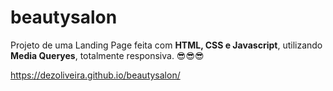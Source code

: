 # beautysalon

Projeto de uma Landing Page feita com <b>HTML, CSS e Javascript</b>, utilizando <b>Media Queryes</b>, totalmente responsiva. :sunglasses::sunglasses::sunglasses:

https://dezoliveira.github.io/beautysalon/
